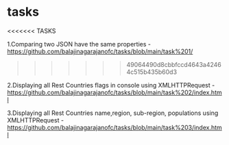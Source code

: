 # tasks

<<<<<<< TASKS

1.Comparing two JSON have the same properties - <https://github.com/balajinagarajanofc/tasks/blob/main/task%201/>
>>>>>>> 49064490d8cbbfccd4643a42464c515b435b60d3

2.Displaying all Rest Countries flags in console using XMLHTTPRequest - <https://github.com/balajinagarajanofc/tasks/blob/main/task%202/index.html>

3.Displaying all Rest Countries name,region, sub-region, populations using XMLHTTPRequest - <https://github.com/balajinagarajanofc/tasks/blob/main/task%203/index.html>

